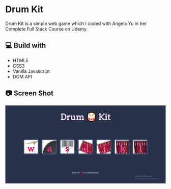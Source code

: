 # Drum Kit

Drum Kit is a simple web game which I coded with Angela Yu in her Complete Full Stack Course on Udemy.

## 💻 Build with

- HTML5
- CSS3
- Vanilla Javascript
- DOM API

## 📷 Screen Shot

![ss](images/Screenshot.png)
